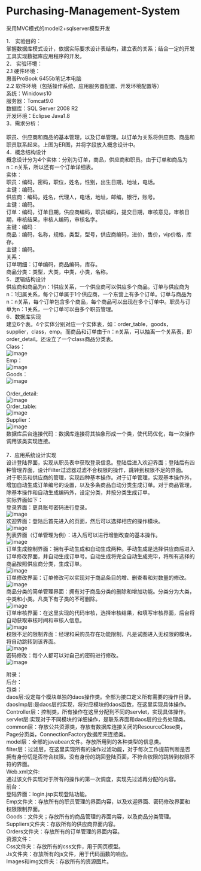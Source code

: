 # Purchasing-Management-System
采用MVC模式的model2+sqlserver模型开发<br>

1．	实验目的：<br>
掌握数据库模式设计，依据实际要求设计表结构，建立表的关系；结合一定的开发工具实现数据库应用程序的开发。<br>
2．	实验环境：<br>
2.1 硬件环境：<br>
	惠普ProBook  6455b笔记本电脑<br>
2.2 软件环境（包括操作系统、应用服务器配置、开发环境配置等）<br>
系统：Winidows10<br>
服务器：Tomcat9.0<br>
数据库：SQL Server 2008 R2<br>
开发环境：Eclipse Java1.8<br>
3．需求分析： <br>
	 <br>
	职员、供应商和商品的基本管理，以及订单管理。以订单为关系将供应商、商品和职员联系起来。上图为ER图，并将字段放入概念设计中。<br>
4．概念结构设计<br>
	概念设计分为4个实体：分别为订单，商品，供应商和职员。由于订单和商品为n：n关系，所以还有一个订单详细表。<br>
实体：<br>
	职员：编码，密码，职位，姓名，性别，出生日期，地址，电话。<br>
	主键：编码。<br>
	供应商：编码，姓名，代理人，电话，地址，邮编，银行，账号。<br>
主键：编码。<br>
订单：编码，订单日期，供应商编码，职员编码，提交日期，审核意见，审核日期，审核结果，审核人编码，审核名字。<br>
主键：编码：<br>
	商品：编码，名称，规格，类型，型号，供应商编码，进价，售价，vip价格，库存。<br>
	主键：编码。<br>
关系：<br>
	订单明细：订单编码，商品编码，库存。<br>
	商品分类：类型，大类，中类，小类，名称。<br>
5．逻辑结构设计<br>
	供应商和商品为n：1供应关系，一个供应商可以供应多个商品。订单与供应商为n：1归属关系，每个订单属于1个供应商，一个东营上有多个订单。订单与商品为n：n关系，每个订单包含多个商品，每个商品可以出现在多个订单中。职员与订单为n：1关系，一个订单可以由多个职员管理。<br>
6．数据库实现<br>
	建立6个表。4个实体分别对应一个实体表，如：order_table，goods，supplier，class，emp。而商品和订单由于n：n关系，可以抽离一个关系表，即order_detail。还设立了一个class商品分类表。<br>
Class：<br>
 ![image](https://github.com/ChineseAStar/Purchasing-Management-System/blob/master/images/class.png)<br>
Emp：<br>
 ![image](https://github.com/ChineseAStar/Purchasing-Management-System/blob/master/images/emp.png)<br>
Goods：<br>
 ![image](https://github.com/ChineseAStar/Purchasing-Management-System/blob/master/images/goods.png)<br>
 <br>
Order_detail:<br>
 ![image](https://github.com/ChineseAStar/Purchasing-Management-System/blob/master/images/order2.png)<br>
Order_table:<br>
 ![image](https://github.com/ChineseAStar/Purchasing-Management-System/blob/master/images/order1.png)<br>
Supplier：<br>
 ![image](https://github.com/ChineseAStar/Purchasing-Management-System/blob/master/images/supplier.png)<br>
数据库后台连接代码：数据库连接将其抽象形成一个类，使代码优化，每一次操作调用该类实现连接。<br>
 <br>
7．应用系统设计实现<br>
	设计登陆界面，实现从职员表中获取登录信息。登陆后进入欢迎界面；登陆后有四种管理界面，设计Filter过滤器过滤不合权限的操作，跳转到权限不足的界面。<br>
	对于职员和供应商的管理，实现四种基本操作。对于订单管理，实现基本操作外，增加自动生成订单编号的设置，以及多条商品自动分类生成订单。对于商品管理，除基本操作和自动生成编码外，设定分类，并按分类生成订单。<br>
实际界面如下：<br>
登录界面：更具账号密码进行登录。<br>
 ![image](https://github.com/ChineseAStar/Purchasing-Management-System/blob/master/images/v1.png)<br>
欢迎界面：登陆后首先进入的页面，然后可以选择相应的操作模块。<br>
 ![image](https://github.com/ChineseAStar/Purchasing-Management-System/blob/master/images/v2.png)<br>
列表界面（订单管理为例）：进入后可以进行增删改查的基本操作。<br>
 ![image](https://github.com/ChineseAStar/Purchasing-Management-System/blob/master/images/v3.png)<br>
订单生成控制界面：拥有手动生成和自动生成两种。手动生成是选择供应商后进入订单修改界面，并自动生成订单号。自动生成将完全自动生成完毕，将所有选择的商品按照供应商分类，生成订单。<br>
 ![image](https://github.com/ChineseAStar/Purchasing-Management-System/blob/master/images/v4.png)<br>
订单修改界面：订单修改可以实现对于商品条目的增、删查看和对数量的修改。<br>
 ![image](https://github.com/ChineseAStar/Purchasing-Management-System/blob/master/images/v5.png)<br>
商品分类的简单管理界面：拥有对于商品分类的删除和增加功能。分类分为大类，中类和小类。凡类下有子类的不可删除。<br>
 ![image](https://github.com/ChineseAStar/Purchasing-Management-System/blob/master/images/v6.png)<br>
订单审核界面：在这里实现的代码审核，选择审核结果，和填写审核界面，后台将自动获取审核时间和审核人信息。<br>
 ![image](https://github.com/ChineseAStar/Purchasing-Management-System/blob/master/images/v7.png)<br>
权限不足的限制界面：经理和采购员存在功能限制，凡是试图进入无权限的模块，将自动跳转到该界面。<br>
 ![image](https://github.com/ChineseAStar/Purchasing-Management-System/blob/master/images/v8.png)<br>
密码修改：每个人都可以对自己的密码进行修改。<br>
 ![image](https://github.com/ChineseAStar/Purchasing-Management-System/blob/master/images/v9.png)<br>









附录：<br>
后台：<br>
	包类：<br>
daos层:设定每个模块单独的daos操作类。全部为接口定义所有需要的操作目录。<br>
daosImp层:是daos层的实现，将对应模块的daos函数，在这里实现具体操作。<br>
Controller层：控制类，所有操作在这里分配到不同的servlet，实现具体操作。<br>
servlet层:实现对于不同模块的详细操作，是联系界面和daos层的业务处理类。<br>
common层：存放公共资源类，存放有数据库连接关闭的ResourceClose类，Page分页类，ConnectionFactory数据库来连接类。<br>
model层：全部的javabean文件。存放所用到的各种类型的信息类。<br>
filter层：过滤层，在这里实现所有的操作过滤功能，对于每次工作提前判断是否拥有身份切是否符合权限。没有身份的跳回登陆页面，不符合权限的跳转到权限不符的界面。<br>
Web.xml文件:<br>
	通过该文件实现对于所有的操作的第一次调度，实现先过滤再分配的内容。<br>
前台：<br>
	登陆界面：login.jsp实现登陆功能。<br>
	Emp文件夹：存放所有的职员管理的界面内容，以及欢迎界面、密码修改界面和权限限制界面。<br>
	Goods：文件夹；存放所有的商品管理的界面内容，以及商品分类管理。<br>
	Suppliers文件夹：存放所有的供应商界面内容。<br>
	Orders文件夹：存放所有的订单管理的界面内容。<br>
资源文件：<br>
	Css文件夹：存放所有的css文件，用于网页模型。<br>
	Js文件夹：存放所有的js文件，用于代码函数的响应。<br>
	Images和img文件夹：存放所有的资源图片。<br>
<br>
